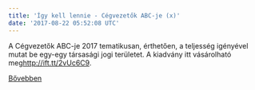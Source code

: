 ```yaml
---
title: 'Így kell lennie - Cégvezetők ABC-je (x)'
date: '2017-08-22 05:52:08 UTC'
---
```


A Cégvezetők ABC-je 2017 tematikusan, érthetően, a teljesség igényével mutat be egy-egy társasági jogi területet. A kiadvány itt vásárolható meg<http://ift.tt/2vUc6C9>.


[Bővebben](http://ift.tt/2x8bG9Q)
